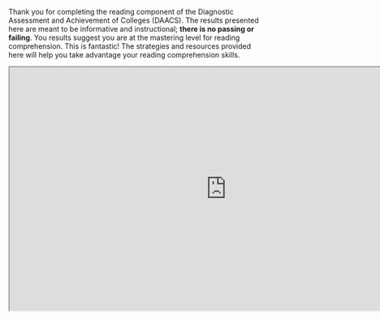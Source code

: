 Thank you for completing the reading component of the Diagnostic Assessment and Achievement of Colleges (DAACS). The results presented here are meant to be informative and instructional; **there is no passing or failing**. You results suggest you are at the mastering level for reading comprehension. This is fantastic! The strategies and resources provided here will help you take advantage your reading comprehension skills.

<div class="embed-responsive embed-responsive-16by9"><iframe width="853" height="480" src="https://player.vimeo.com/video/212248113"></iframe></div>


<p class="hidden-for-nonconsenting">

<script>(function(t,e,o,n){var s,c,r;t.SMCX=t.SMCX||[],e.getElementById(n)||(s=e.getElementsByTagName(o),c=s[s.length-1],r=e.createElement(o),r.type="text/javascript",r.async=!0,r.id=n,r.src=["https:"===location.protocol?"https://":"http://","widget.surveymonkey.com/collect/website/js/q_2Bb9j2r_2BI0hAg3vTl8aYCQYiE8o1xrdW3lVRL2upAbooKOwopyXpPz7d_2FJyOtPDB.js"].join(""),c.parentNode.insertBefore(r,c))})(window,document,"script","smcx-sdk");</script>

</p>

